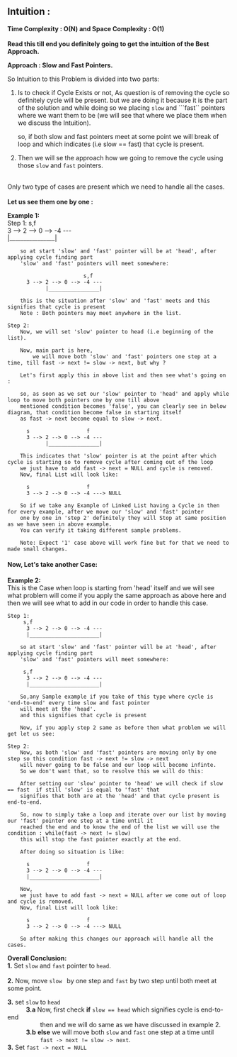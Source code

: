 ## Intuition :
**Time Complexity : O(N)  and Space Complexity : O(1)**<br><br>
**Read this till end you definitely going to get the intuition of the Best Approach.**

**Approach : Slow and Fast Pointers.**

So Intuition to this Problem is divided into two parts:
1. Is to check if Cycle Exists or not, As question is of removing the cycle so definitely cycle will be present.
   but we are doing it because it is the part of the solution and while doing so we placing ```slow``` and ```fast`` 
   pointers where we want them to be (we will see that where we place them when we discuss the Intuition).

   so, if both slow and fast pointers meet at some point we will break of loop and which indicates (i.e slow == fast)
   that cycle is present.

2. Then we will se the approach how we going to remove the cycle using those ```slow``` and ```fast``` pointers.<br><br>

Only two type of cases are present which we need to handle all the cases.<br><br>
**Let us see them one by one :**<br>

**Example 1:** <br>
    Step 1:
         s,f  
          3 --> 2 --> 0 --> -4 ---     
                |________________|
        
        so at start 'slow' and 'fast' pointer will be at 'head', after applying cycle finding part 
        'slow' and 'fast' pointers will meet somewhere:

                            s,f
          3 --> 2 --> 0 --> -4 ---     
                |________________|
         
        this is the situation after 'slow' and 'fast' meets and this signifies that cycle is present 
        Note : Both pointers may meet anywhere in the list.

    Step 2:
        Now, we will set 'slow' pointer to head (i.e beginning of the list).
        
        Now, main part is here,
            we will move both 'slow' and 'fast' pointers one step at a time, till fast -> next != slow -> next, but why ?

        Let's first apply this in above list and then see what's going on :

        so, as soon as we set our 'slow' pointer to 'head' and apply while loop to move both pointers one by one till above
        mentioned condition becomes 'false', you can clearly see in below diagram, that condition become false in starting itself
        as fast -> next become equal to slow -> next.

          s                  f                            
          3 --> 2 --> 0 --> -4 ---     
                |________________|
        
        This indicates that 'slow' pointer is at the point after which cycle is starting so to remove cycle after coming out of the loop
        we just have to add fast -> next = NULL and cycle is removed.
        Now, final List will look like:
        
          s                  f                            
          3 --> 2 --> 0 --> -4 ---> NULL
        
        So if we take any Example of Linked List having a Cycle in then for every example, after we move our 'slow' and 'fast' pointer
        one by one in 'step 2' definitely they will Stop at same position as we have seen in above example.
        You can verify it taking different sample problems.

        Note: Expect '1' case above will work fine but for that we need to made small changes.

#### Now, Let's take another Case:
        
**Example 2:**<br>
    This is the Case when loop is starting from 'head' itself and we will see what problem will come if you apply the same approach as 
    above here and then we will see what to add in our code in order to handle this case.

    Step 1:
         s,f 
          3 --> 2 --> 0 --> -4 ---     
          |______________________|
        
        so at start 'slow' and 'fast' pointer will be at 'head', after applying cycle finding part 
        'slow' and 'fast' pointers will meet somewhere:

         s,f
          3 --> 2 --> 0 --> -4 ---     
          |______________________|

        So,any Sample example if you take of this type where cycle is 'end-to-end' every time slow and fast pointer 
        will meet at the 'head'.  
        and this signifies that cycle is present 
        
        Now, if you apply step 2 same as before then what problem we will get let us see:

    Step 2:
        Now, as both 'slow' and 'fast' pointers are moving only by one step so this condition fast -> next != slow -> next
        will never going to be false and our loop will become infinte.
        So we don't want that, so to resolve this we will do this:

        After setting our 'slow' pointer to 'head' we will check if slow == fast  if still 'slow' is equal to 'fast' that
        signifies that both are at the 'head' and that cycle present is end-to-end.

        So, now to simply take a loop and iterate over our list by moving our 'fast' pointer one step at a time until it 
        reached the end and to know the end of the list we will use the condition : while(fast -> next != slow)
        this will stop the fast pointer exactly at the end.
        
        After doing so situation is like:
        
          s                  f                            
          3 --> 2 --> 0 --> -4 ---     
          |______________________|
         
        Now,
        we just have to add fast -> next = NULL after we come out of loop and cycle is removed.
        Now, final List will look like:
        
          s                  f                            
          3 --> 2 --> 0 --> -4 ---> NULL

        So after making this changes our approach will handle all the cases.

**Overall Conclusion:**<br>
  **1.** Set ```slow``` and ```fast``` pointer to ```head```.<br><br>
  **2.** Now, move ```slow ``` by one step and ```fast``` by two step until both meet at some point.<br>
  <!-- &emsp;&emsp;&emsp;**2.a**  **if** possible then return ```a + b + c```.<br>
  &emsp;&emsp;&emsp;&emsp;&nbsp;&nbsp;**else** return ```-1```<br><br> -->
  **3.** set ```slow``` to ```head```<br>
  &emsp;&emsp;&emsp;**3.a** Now, first check **if** ```slow == head``` which signifies cycle is end-to-end<br>
  &emsp;&emsp;&emsp;&emsp;&emsp;  then and we will do same as we have discussed in example 2.<br>
  &emsp;&emsp;&emsp;**3.b** **else** we will move both ```slow``` and ```fast``` one step at a time until<br>
  &emsp;&emsp;&emsp;&emsp;&emsp;    ```fast -> next != slow -> next```.<br>
  **3.** Set ```fast -> next = NULL```<br>
